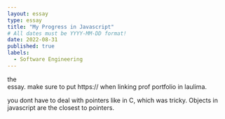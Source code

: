 ```yaml
---
layout: essay
type: essay
title: "My Progress in Javascript"
# All dates must be YYYY-MM-DD format!
date: 2022-08-31
published: true
labels:
  - Software Engineering
---
```

<p> the<br>essay. make sure to put https:// when linking prof portfolio in laulima. </p>
<p>you dont have to deal with pointers like in C, which was tricky.  Objects in javascript are the closest to pointers.</p>
